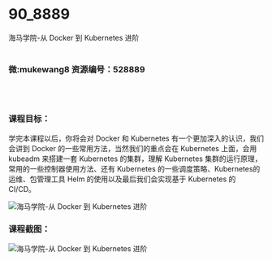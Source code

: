 # 90_8889
海马学院-从 Docker 到 Kubernetes 进阶
<br/></br>
<h3>微:mukewang8 资源编号：528889</h3>
<br/></br>
<h3>课程目标：</h3>
<p>学完本课程以后，你将会对 <a title="查看与 Docker 相关的文章" target="_blank">Docker</a> 和 Kubernetes 有一个更加深入的认识，我们会讲到 Docker 的一些常用方法，当然我们的重点会在 Kubernetes 上面，会用 kubeadm 来搭建一套 Kubernetes 的集群，理解 Kubernetes 集群的运行原理，常用的一些控制器使用方法、还有 Kubernetes 的一些调度策略、Kubernetes的运维、包管理工具 Helm 的使用以及最后我们会实现基于 Kubernetes 的 CI/CD。</p>
<p><img src="https://www.ko996.com/wp-content/uploads/img/2019/11/1-94-300x167.png" alt="海马学院-从 Docker 到 Kubernetes 进阶"></p>
<h3>课程截图：</h3>
<p><img src="https://www.ko996.com/wp-content/uploads/img/2019/11/356-61.jpg" alt="海马学院-从 Docker 到 Kubernetes 进阶"></p>
<p>&nbsp;</p>
